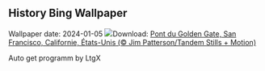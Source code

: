 ## History Bing Wallpaper
Wallpaper date: 2024-01-05
![](https://www.bing.com/th?id=OHR.GoldenGateLight_FR-CA9672349267_UHD.jpg&w=1000)Download: [Pont du Golden Gate, San Francisco, Californie, États-Unis (© Jim Patterson/Tandem Stills + Motion)](https://www.bing.com/th?id=OHR.GoldenGateLight_FR-CA9672349267_UHD.jpg)

Auto get programm by LtgX
